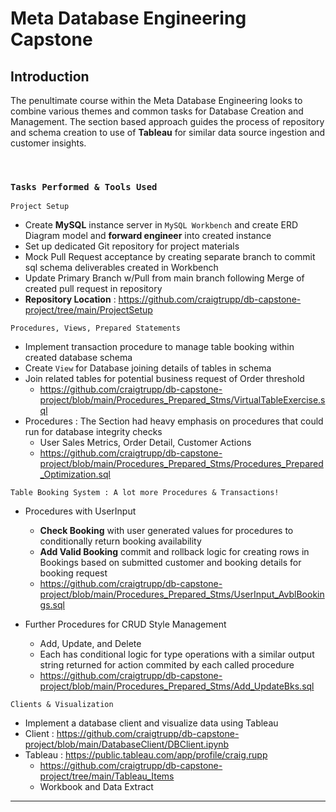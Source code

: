 # Meta Database Engineering Capstone


## Introduction
The penultimate course within the Meta Database Engineering looks to combine various themes and common tasks for Database Creation and Management. The section based approach guides the process of repository and schema creation to use of **Tableau** for similar data source ingestion and customer insights. 

<br>

### `Tasks Performed & Tools Used`
`Project Setup`
* Create **MySQL** instance server in `MySQL Workbench` and create ERD Diagram model and **forward engineer** into created instance
* Set up dedicated Git repository for project materials
* Mock Pull Request acceptance by creating separate branch to commit sql schema deliverables created in Workbench
* Update Primary Branch w/Pull from main branch following Merge of created pull request in repository
* **Repository Location** : https://github.com/craigtrupp/db-capstone-project/tree/main/ProjectSetup

`Procedures, Views, Prepared Statements`
* Implement transaction procedure to manage table booking within created database schema
* Create `View` for Database joining details of tables in schema
* Join related tables for potential business request of Order threshold 
    - https://github.com/craigtrupp/db-capstone-project/blob/main/Procedures_Prepared_Stms/VirtualTableExercise.sql
* Procedures : The Section had heavy emphasis on procedures that could run for database integrity checks 
    - User Sales Metrics, Order Detail, Customer Actions
    - https://github.com/craigtrupp/db-capstone-project/blob/main/Procedures_Prepared_Stms/Procedures_Prepared_Optimization.sql

`Table Booking System : A lot more Procedures & Transactions!`
* Procedures with UserInput 
    - **Check Booking** with user generated values for procedures to conditionally return booking availability 
    - **Add Valid Booking** commit and rollback logic for creating rows in Bookings based on submitted customer and booking details for booking request
    - https://github.com/craigtrupp/db-capstone-project/blob/main/Procedures_Prepared_Stms/UserInput_AvblBookings.sql

* Further Procedures for CRUD Style Management
    - Add, Update, and Delete
    - Each has conditional logic for type operations with a similar output string returned for action commited by each called procedure
    - https://github.com/craigtrupp/db-capstone-project/blob/main/Procedures_Prepared_Stms/Add_UpdateBks.sql

`Clients & Visualization`
* Implement a database client and visualize data using Tableau
* Client : https://github.com/craigtrupp/db-capstone-project/blob/main/DatabaseClient/DBClient.ipynb
* Tableau : https://public.tableau.com/app/profile/craig.rupp
    - https://github.com/craigtrupp/db-capstone-project/tree/main/Tableau_Items
    - Workbook and Data Extract
--- 
